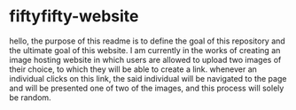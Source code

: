 # fiftyfifty-website
hello, the purpose of this readme is to define the goal of this repository and the ultimate goal
of this website. I am currently in the works of creating an image hosting website in which users
are allowed to upload two images of their choice, to which they will be able to create a link. 
whenever an individual clicks on this link, the said individual will be navigated to the page and 
will be presented one of two of the images, and this process will solely be random. 
